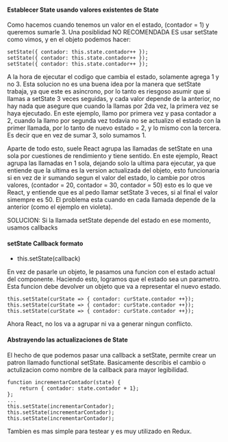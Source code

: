 #### Establecer State usando valores existentes de State

Como hacemos cuando tenemos un valor en el estado, (contador = 1) y queremos sumarle 3.
Una posiblidad NO RECOMENDADA ES usar setState como vimos, y en el objeto podemos hacer:

    setState({ contador: this.state.contador++ });
    setState({ contador: this.state.contador++ });
    setState({ contador: this.state.contador++ });

A la hora de ejecutar el codigo que cambia el estado, solamente agrega 1 y no 3.
Esta solucion no es una buena idea por la manera que setState trabaja, ya que este es asincrono, por lo tanto es riesgoso asumir que si llamas a setState 3 veces seguidas, y cada valor depende de la anterior, no hay nada que asegure que cuando la llamas por 2da vez, la primera vez se haya ejecutado.
En este ejemplo, llamo por primera vez y pasa contador a 2, cuando la llamo por segunda vez todavia no se actualizo el estado con la primer llamada, por lo tanto de nuevo estado = 2, y lo mismo con la tercera.
Es decir que en vez de sumar 3, solo sumamos 1.

Aparte de todo esto, suele React agrupa las llamadas de setState en una sola por cuestiones de rendimiento y tiene sentido.
En este ejemplo, React agrupa las llamadas en 1 sola, dejando solo la ultima para ejecutar, ya que entiende que la ultima es la version actualizada del objeto, esto funcionaria si en vez de ir sumando segun el valor del estado, lo cambie por otros valores, (contador = 20, contador = 30, contador = 50) esto es lo que ve React, y entiende que es al pedo llamar setState 3 veces, si al final el valor simempre es 50.
El problema esta cuando en cada llamada depende de la anterior (como el ejemplo en violeta).

SOLUCION: Si la llamada setState depende del estado en ese momento, usamos callbacks

#### setState Callback formato

-   this.setState(callback)

En vez de pasarle un objeto, le pasamos una funcion con el estado actual del componente. Haciendo esto, logramos que el estado sea un parametro.
Esta funcion debe devolver un objeto que va a representar el nuevo estado.

    this.setState(curState => { contador: curState.contador ++});
    this.setState(curState => { contador: curState.contador ++});
    this.setState(curState => { contador: curState.contador ++});

Ahora React, no los va a agrupar ni va a generar ningun conflicto.

#### Abstrayendo las actualizaciones de State

El hecho de que podemos pasar una callback a setState, permite crear un patron llamado functional setState.
Basicamente describis el cambio o actulizacion como nombre de la callback para mayor legibilidad.

    function incrementarContador(state) {
        return { contador: state.contador + 1};
    };
    ...
    this.setState(incrementarContador);
    this.setState(incrementarContador);
    this.setState(incrementarContador);

Tambien es mas simple para testear y es muy utilizado en Redux.
